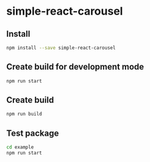 # simple-react-carousel

## Install

```bash
npm install --save simple-react-carousel
```

## Create build for development mode

```bash
npm run start
```

## Create build

```bash
npm run build
```

## Test package

```bash
cd example
npm run start
```
